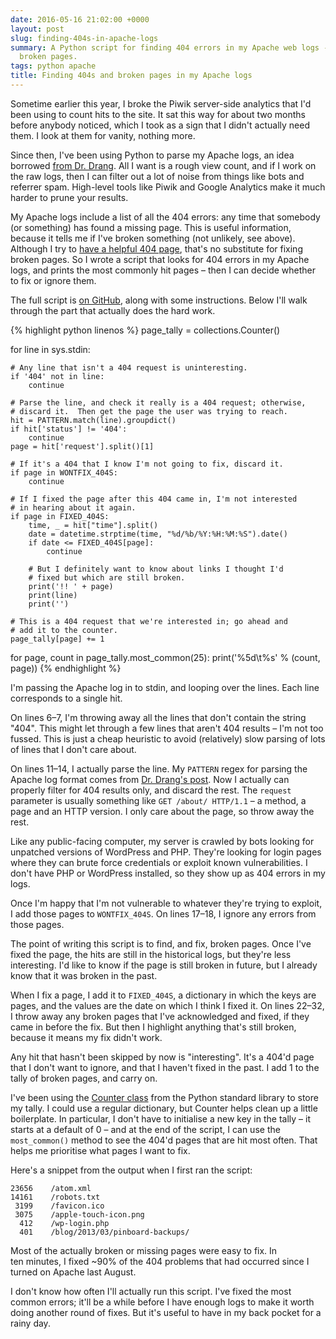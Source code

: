```yaml
---
date: 2016-05-16 21:02:00 +0000
layout: post
slug: finding-404s-in-apache-logs
summary: A Python script for finding 404 errors in my Apache web logs - and by extension,
  broken pages.
tags: python apache
title: Finding 404s and broken pages in my Apache logs
---
```


Sometime earlier this year, I broke the Piwik server-side analytics that I'd been using to count hits to the site.
It sat this way for about two months before anybody noticed, which I took as a sign that I didn't actually need them.
I look at them for vanity, nothing more.

Since then, I've been using Python to parse my Apache logs, an idea borrowed [from Dr. Drang][drang].
All I want is a rough view count, and if I work on the raw logs, then I can filter out a lot of noise from things like bots and referrer spam.
High-level tools like Piwik and Google Analytics make it much harder to prune your results.

My Apache logs include a list of all the 404 errors: any time that somebody (or something) has found a missing page.
This is useful information, because it tells me if I've broken something (not unlikely, see above).
Although I try to [have a helpful 404 page][404help], that's no substitute for fixing broken pages.
So I wrote a script that looks for 404 errors in my Apache logs, and prints the most commonly hit pages &ndash; then I can decide whether to fix or ignore them.

The full script is [on GitHub][github], along with some instructions.
Below I'll walk through the part that actually does the hard work.

{% highlight python linenos %}
page_tally = collections.Counter()

for line in sys.stdin:

    # Any line that isn't a 404 request is uninteresting.
    if '404' not in line:
        continue

    # Parse the line, and check it really is a 404 request; otherwise,
    # discard it.  Then get the page the user was trying to reach.
    hit = PATTERN.match(line).groupdict()
    if hit['status'] != '404':
        continue
    page = hit['request'].split()[1]

    # If it's a 404 that I know I'm not going to fix, discard it.
    if page in WONTFIX_404S:
        continue

    # If I fixed the page after this 404 came in, I'm not interested
    # in hearing about it again.
    if page in FIXED_404S:
        time, _ = hit["time"].split()
        date = datetime.strptime(time, "%d/%b/%Y:%H:%M:%S").date()
        if date <= FIXED_404S[page]:
            continue

        # But I definitely want to know about links I thought I'd
        # fixed but which are still broken.
        print('!! ' + page)
        print(line)
        print('')

    # This is a 404 request that we're interested in; go ahead and
    # add it to the counter.
    page_tally[page] += 1

for page, count in page_tally.most_common(25):
    print('%5d\t%s' % (count, page))
{% endhighlight %}

I'm passing the Apache log in to stdin, and looping over the lines.
Each line corresponds to a single hit.

On lines 6&ndash;7, I'm throwing away all the lines that don't contain the string "404".
This might let through a few lines that aren't 404 results &ndash; I'm not too fussed.
This is just a cheap heuristic to avoid (relatively) slow parsing of lots of lines that I don't care about.

On lines 11&ndash;14, I actually parse the line.
My `PATTERN` regex for parsing the Apache log format comes from [Dr. Drang's post][drang].
Now I actually can properly filter for 404 results only, and discard the rest.
The `request` parameter is usually something like `GET /about/ HTTP/1.1` &ndash; a method, a page and an HTTP version.
I only care about the page, so throw away the rest.

Like any public-facing computer, my server is crawled by bots looking for unpatched versions of WordPress and PHP.
They're looking for login pages where they can brute force credentials or exploit known vulnerabilities.
I don't have PHP or WordPress installed, so they show up as 404&nbsp;errors in my logs.

Once I'm happy that I'm not vulnerable to whatever they're trying to exploit, I add those pages to `WONTFIX_404S`.
On lines 17&ndash;18, I ignore any errors from those pages.

The point of writing this script is to find, and fix, broken pages.
Once I've fixed the page, the hits are still in the historical logs, but they're less interesting.
I'd like to know if the page is still broken in future, but I already know that it was broken in the past.

When I fix a page, I add it to `FIXED_404S`, a dictionary in which the keys are pages, and the values are the date on which I think I fixed it.
On lines 22&ndash;32, I throw away any broken pages that I've acknowledged and fixed, if they came in before the fix.
But then I highlight anything that's still broken, because it means my fix didn't work.

Any hit that hasn't been skipped by now is "interesting".
It's a 404'd page that I don't want to ignore, and that I haven't fixed in the past.
I add 1 to the tally of broken pages, and carry on.

I've been using the [Counter class][ctr] from the Python standard library to store my tally.
I could use a regular dictionary, but Counter helps clean up a little boilerplate.
In particular, I don't have to initialise a new key in the tally &ndash; it starts at a default of 0 &ndash; and at the end of the script, I can use the `most_common()` method to see the 404'd pages that are hit most often.
That helps me prioritise what pages I want to fix.

Here's a snippet from the output when I first ran the script:

```
23656    /atom.xml
14161    /robots.txt
 3199    /favicon.ico
 3075    /apple-touch-icon.png
  412    /wp-login.php
  401    /blog/2013/03/pinboard-backups/
```

Most of the actually broken or missing pages were easy to fix.
In ten&nbsp;minutes, I fixed ~90% of the 404 problems that had occurred since I turned on Apache last August.

I don't know how often I'll actually run this script.
I've fixed the most common errors; it'll be a while before I have enough logs to make it worth doing another round of fixes.
But it's useful to have in my back pocket for a rainy day.

[drang]: http://www.leancrew.com/all-this/2013/07/parsing-my-apache-logs/
[github]: https://github.com/alexwlchan/apache-utils
[404help]: /2014/09/404-pages/
[ctr]: https://docs.python.org/3.5/library/collections.html?highlight=collections.counter
